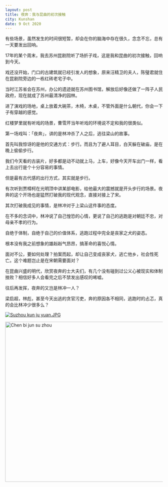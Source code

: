 ```yaml
---
layout: post
title: 夜奔：我与昆曲的初次接触
city: Kunshan
date: 9 Oct 2020
---
```


有些场景，虽然发生的时间很短暂，却会在你的脑海中存在很久，念念不忘，总有一天要发出回响。

17年的某个周末，我去苏州昆剧院听了场折子戏，这是我和昆曲的初次接触，回响到今天。

戏还没开始，门口的古建筑就已经引发人的想象，原来汪精卫的夫人，陈璧君就住在昆剧院旁边的一栋红砖老宅子中。

当时江苏省会在苏州，办公的遗迹就在苏州图书馆，解放后好像还做了一阵子人民政府，现在就成了苏州最清净的园林。

进了演戏的场地，桌上放着大碗茶，木椅，木桌，不管外面是什么朝代，你会一下子有穿越的感觉。

红楼梦里就有听戏的场景，曹雪芹当年听戏的环境说不定和我的很类似。

第一场戏叫：「夜奔」，讲的是林冲杀了人之后，逃往梁山的故事。

首先叫我惊讶的是他的交通方式：步行。而且为了避人耳目，白天躲在破庙，是在晚上偷偷步行。

我们今天看的古装片，好多都是动不动就上马，上车，好像今天开车出门一样，看上去出行是个十分容易的事情。

但是最有古代感的出行方式，其实就是步行。

有次听到贾樟柯在光明顶中讲某部电影，给他最大的震撼就是开头步行的场景。夜奔的这个开场也是猛然打破我的现代观念，直接对接上了宋。

其次打破我成见的事情，是林冲对于上梁山这件事的态度。

在不多的念词中，林冲说了自己惶恐的心情，更说了自己的逃跑是对朝廷不忠，对母亲不孝的行为。

自绝于体制，自绝于自己的价值体系，逃跑过程中完全是丧家之犬的姿态。

根本没有我之前想象的雄赳赳气昂昂，搞革命的喜悦心情。

面对不公，要如何处理？拍案而起，却让自己变成丧家犬，逃亡他乡，社会性死亡。这个难题岂止是在宋朝需要面对？

在昆曲兴盛的明代，欣赏夜奔的士大夫们，有几个没有碰到过公义心被现实和体制挫败？相信好多人会看完之后不禁发出感叹的唏嘘。

往后再发挥，夜奔的又岂是林冲一人？

梁启超，林彪，甚至今天出逃的贪官污吏，奔的原因各不相同，逃跑时的忐忑，真的会比林冲少很多么？

<a href="https://commons.wikimedia.org/wiki/File:Suzhou_kun_ju_yuan.JPG#/media/File:Suzhou_kun_ju_yuan.JPG"><img src="https://upload.wikimedia.org/wikipedia/commons/thumb/e/e5/Suzhou_kun_ju_yuan.JPG/1200px-Suzhou_kun_ju_yuan.JPG" alt="Suzhou kun ju yuan.JPG"></a>

<a title="Xiaopi.wang / CC BY (https://creativecommons.org/licenses/by/4.0)" href="https://commons.wikimedia.org/wiki/File:Chen_bi_jun_su_zhou.jpg"><img width="512" alt="Chen bi jun su zhou" src="https://upload.wikimedia.org/wikipedia/commons/thumb/5/5c/Chen_bi_jun_su_zhou.jpg/512px-Chen_bi_jun_su_zhou.jpg"></a>

